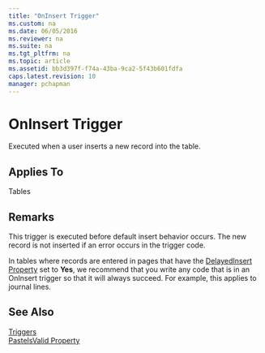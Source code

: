 ```yaml
---
title: "OnInsert Trigger"
ms.custom: na
ms.date: 06/05/2016
ms.reviewer: na
ms.suite: na
ms.tgt_pltfrm: na
ms.topic: article
ms.assetid: bb3d397f-f74a-43ba-9ca2-5f43b601fdfa
caps.latest.revision: 10
manager: pchapman
---
```

# OnInsert Trigger
Executed when a user inserts a new record into the table.  
  
## Applies To  
 Tables  
  
## Remarks  
 This trigger is executed before default insert behavior occurs. The new record is not inserted if an error occurs in the trigger code.  
  
 In tables where records are entered in pages that have the [DelayedInsert Property](../dynamics-nav/DelayedInsert-Property.md) set to **Yes**, we recommend that you write any code that is in an OnInsert trigger so that it will always succeed. For example, this applies to journal lines.  
  
## See Also  
 [Triggers](../dynamics-nav/Triggers.md)   
 [PasteIsValid Property](../dynamics-nav/PasteIsValid-Property.md)